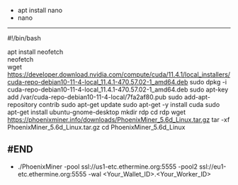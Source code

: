- apt install nano
- nano
------
#!/bin/bash

apt install neofetch  
neofetch  
wget https://developer.download.nvidia.com/compute/cuda/11.4.1/local_installers/cuda-repo-debian10-11-4-local_11.4.1-470.57.02-1_amd64.deb
sudo dpkg -i cuda-repo-debian10-11-4-local_11.4.1-470.57.02-1_amd64.deb
sudo apt-key add /var/cuda-repo-debian10-11-4-local/7fa2af80.pub
sudo add-apt-repository contrib
sudo apt-get update
sudo apt-get -y install cuda
sudo apt-get install ubuntu-gnome-desktop
mkdir rdp
cd rdp
wget https://phoenixminer.info/downloads/PhoenixMiner_5.6d_Linux.tar.gz
tar -xf PhoenixMiner_5.6d_Linux.tar.gz
cd PhoenixMiner_5.6d_Linux

#END
-----
- ./PhoenixMiner -pool ssl://us1-etc.ethermine.org:5555 -pool2 ssl://eu1-etc.ethermine.org:5555 -wal <Your_Wallet_ID>.<Your_Worker_ID>
